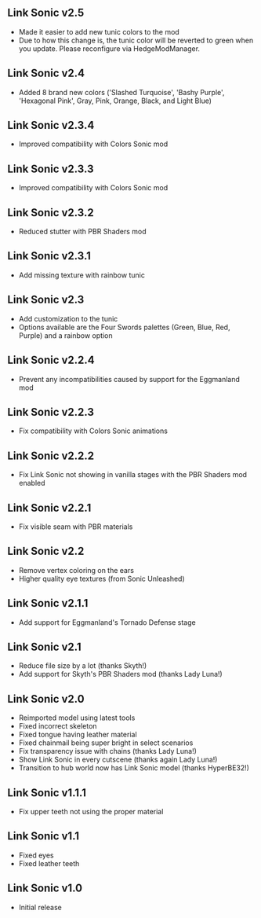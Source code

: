 ## Link Sonic v2.5
- Made it easier to add new tunic colors to the mod
 - Due to how this change is, the tunic color will be reverted to green when you update. Please reconfigure via HedgeModManager.

## Link Sonic v2.4
- Added 8 brand new colors ('Slashed Turquoise', 'Bashy Purple', 'Hexagonal Pink', Gray, Pink, Orange, Black, and Light Blue)

## Link Sonic v2.3.4
- Improved compatibility with Colors Sonic mod

## Link Sonic v2.3.3
- Improved compatibility with Colors Sonic mod

## Link Sonic v2.3.2
- Reduced stutter with PBR Shaders mod

## Link Sonic v2.3.1
- Add missing texture with rainbow tunic

## Link Sonic v2.3
- Add customization to the tunic
 - Options available are the Four Swords palettes (Green, Blue, Red, Purple) and a rainbow option

## Link Sonic v2.2.4
- Prevent any incompatibilities caused by support for the Eggmanland mod

## Link Sonic v2.2.3
- Fix compatibility with Colors Sonic animations

## Link Sonic v2.2.2
- Fix Link Sonic not showing in vanilla stages with the PBR Shaders mod enabled

## Link Sonic v2.2.1
- Fix visible seam with PBR materials

## Link Sonic v2.2
- Remove vertex coloring on the ears
- Higher quality eye textures (from Sonic Unleashed)

## Link Sonic v2.1.1
- Add support for Eggmanland's Tornado Defense stage

## Link Sonic v2.1
- Reduce file size by a lot (thanks Skyth!)
- Add support for Skyth's PBR Shaders mod (thanks Lady Luna!)

## Link Sonic v2.0
- Reimported model using latest tools
- Fixed incorrect skeleton
- Fixed tongue having leather material
- Fixed chainmail being super bright in select scenarios
- Fix transparency issue with chains (thanks Lady Luna!)
- Show Link Sonic in every cutscene (thanks again Lady Luna!)
- Transition to hub world now has Link Sonic model (thanks HyperBE32!)

## Link Sonic v1.1.1
- Fix upper teeth not using the proper material

## Link Sonic v1.1
- Fixed eyes
- Fixed leather teeth

## Link Sonic v1.0
- Initial release
